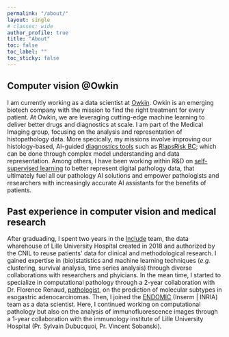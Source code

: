 ```yaml
---
permalink: "/about/"
layout: single
# classes: wide
author_profile: true
title: "About"
toc: false
toc_label: ""
toc_sticky: false
---
```


## Computer vision @Owkin
I am currently working as a data scientist at [Owkin](https://www.owkin.com). Owkin is an emerging biotech company with the mission to find the right treatment for every patient. At Owkin, we are leveraging cutting-edge machine learning to deliver better drugs and diagnostics at scale. I am part of the Medical Imaging group, focusing on the analysis and representation of histopathology data. More specically, my missions involve improving our histology-based, AI-guided [diagnostics tools](https://www.owkin.com/diagnostics-approach) such as [RlapsRisk BC](https://www.owkin.com/rlapsrisk-bc); which can be done through complex model understanding and data representation. Among others, I have been working within R&D on [self-supervised learning](https://www.linkedin.com/posts/owkin_github-owkinhistosslscaling-code-associated-activity-7108373043302789120-EB3S/?trk=public_profile_like_view) to better represent digital pathology data, that ultimately fuel all our pathology AI solutions and empower pathologists and researchers with increasingly accurate AI assistants for the benefits of patients.

## Past experience in computer vision and medical research
After graduading, I spent two years in the [Include](https://include-project.chru-lille.fr/home-project/#presentationEN) team, the data wharehouse of Lille University Hospital created in 2018 and authorized by the CNIL to reuse patients' data for clinical and methodological research. I gained expertise in (bio)statistics and machine learning techniques (_e.g._ clustering, survival analysis, time series analysis) through diverse collaborations with researchers and phyicians. In the mean time, I started to specialize in computational pathology through a 2-year collaboration with Dr. Florence Renaud, [pathologist](https://twitter.com/vsobanski/status/1270043215308169216), on the prediction of molecular subtypes in esogastric adenocarcinomas. Then, I joined the [ENDOMIC](https://endomic.github.io) (Inserm | INRIA) team as a data scientist. Here, I continued working on computational pathology but also on the analysis of immunofluorescence images through a 1-year collaboration with the immunology institute of Lille University Hospital (Pr. Sylvain Dubucquoi, Pr. Vincent Sobanski).




